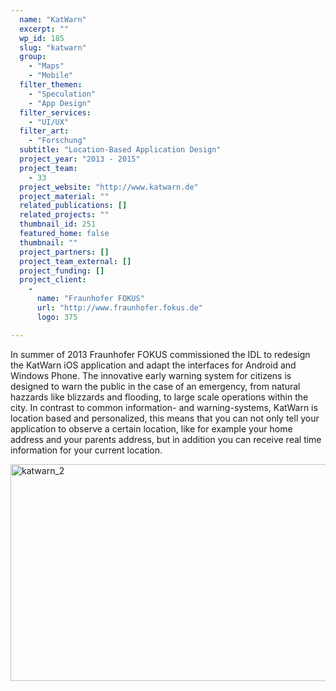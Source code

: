 ```yaml
---
  name: "KatWarn"
  excerpt: ""
  wp_id: 185
  slug: "katwarn"
  group: 
    - "Maps"
    - "Mobile"
  filter_themen: 
    - "Speculation"
    - "App Design"
  filter_services: 
    - "UI/UX"
  filter_art: 
    - "Forschung"
  subtitle: "Location-Based Application Design"
  project_year: "2013 - 2015"
  project_team: 
    - 33
  project_website: "http://www.katwarn.de"
  project_material: ""
  related_publications: []
  related_projects: ""
  thumbnail_id: 251
  featured_home: false
  thumbnail: ""
  project_partners: []
  project_team_external: []
  project_funding: []
  project_client: 
    - 
      name: "Fraunhofer FOKUS"
      url: "http://www.fraunhofer.fokus.de"
      logo: 375

---
```

In summer of 2013 Fraunhofer FOKUS commissioned the IDL to redesign the KatWarn iOS application and adapt the interfaces for Android and Windows Phone. The innovative early warning system for citizens is designed to warn the public in the case of an emergency, from natural hazzards like blizzards and flooding, to large scale operations within the city. In contrast to common information- and warning-systems, KatWarn is location based and personalized, this means that you can not only tell your application to observe a certain location, like for example your home address and your parents address, but in addition you can receive real time information for your current location.

<a href="http://dev.jorditost.com/idl/wp-content/uploads/2015/11/katwarn_2.jpg"><img class="alignnone wp-image-252 size-content-image" src="http://dev.jorditost.com/idl/wp-content/uploads/2015/11/katwarn_2-660x347.jpg" alt="katwarn_2" width="660" height="347" /></a>